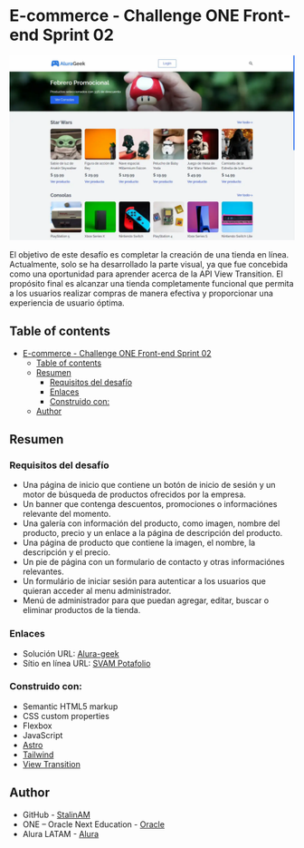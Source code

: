 # E-commerce - Challenge ONE Front-end Sprint 02

![](./public/alura-geek.webp)

El objetivo de este desafío es completar la creación de una tienda en línea. Actualmente, solo se ha desarrollado la parte visual, ya que fue concebida como una oportunidad para aprender acerca de la API View Transition. El propósito final es alcanzar una tienda completamente funcional que permita a los usuarios realizar compras de manera efectiva y proporcionar una experiencia de usuario óptima.
## Table of contents

- [E-commerce - Challenge ONE Front-end Sprint 02](#e-commerce---challenge-one-front-end-sprint-02)
  - [Table of contents](#table-of-contents)
  - [Resumen](#resumen)
    - [Requisitos del desafío](#requisitos-del-desafío)
    - [Enlaces](#enlaces)
    - [Construido con:](#construido-con)
  - [Author](#author)

## Resumen

### Requisitos del desafío

- Una página de inicio que contiene un botón de inicio de sesión y un motor de búsqueda de productos ofrecidos por la empresa.
- Un banner que contenga descuentos, promociones o informaciónes relevante del momento.
- Una galería con información del producto, como imagen, nombre del producto, precio y un enlace a la página de descripción del producto.
- Una página de producto que contiene la imagen, el nombre, la descripción y el precio.
- Un pie de página con un formulario de contacto y otras informaciónes relevantes.
- Un formulário de iniciar sesión para autenticar a los usuarios que quieran acceder al menu administrador.
- Menú de administrador para que puedan agregar, editar, buscar o eliminar productos de la tienda.

### Enlaces

- Solución URL: [Alura-geek](https://alura-geek-viewtransition.netlify.app/)
- Sítio en línea URL: [SVAM Potafolio](https://svam-alura.netlify.app/)

### Construido con:

- Semantic HTML5 markup
- CSS custom properties
- Flexbox
- JavaScript
- [Astro](https://astro.build/)
- [Tailwind](https://tailwindcss.com/)
- [View Transition](https://developer.mozilla.org/en-US/docs/Web/API/View_Transitions_API)

## Author

- GitHub - [StalinAM](https://github.com/StalinAM)
- ONE – Oracle Next Education - [Oracle](https://www.oracle.com/lad/education/oracle-next-education/)
- Alura LATAM - [Alura](https://www.aluracursos.com/)